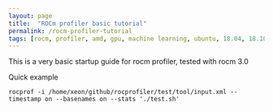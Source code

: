 ```yaml
---
layout: page
title:  "ROCm profiler basic tutorial"
permalink: /rocm-profiler-tutorial
tags: [rocm, profiler, amd, gpu, machine learning, ubuntu, 18.04, 18.10, 19.04]
---
```


This is a very basic startup guide for rocm profiler, tested with rocm 3.0



Quick example

```
rocprof -i /home/xeon/github/rocprofiler/test/tool/input.xml --timestamp on --basenames on --stats './test.sh'
```